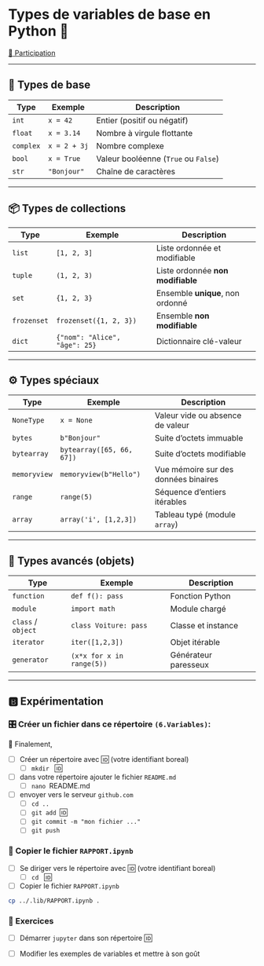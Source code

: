 # Types de variables de base en Python :snake:

[:tada: Participation](.scripts/Participation.md)

---

## 🧩 **Types de base**

| Type      | Exemple      | Description                          |
| --------- | ------------ | ------------------------------------ |
| `int`     | `x = 42`     | Entier (positif ou négatif)          |
| `float`   | `x = 3.14`   | Nombre à virgule flottante           |
| `complex` | `x = 2 + 3j` | Nombre complexe                      |
| `bool`    | `x = True`   | Valeur booléenne (`True` ou `False`) |
| `str`     | `"Bonjour"`  | Chaîne de caractères                 |

---

## 📦 **Types de collections**

| Type        | Exemple                       | Description                       |
| ----------- | ----------------------------- | --------------------------------- |
| `list`      | `[1, 2, 3]`                   | Liste ordonnée et modifiable      |
| `tuple`     | `(1, 2, 3)`                   | Liste ordonnée **non modifiable** |
| `set`       | `{1, 2, 3}`                   | Ensemble **unique**, non ordonné  |
| `frozenset` | `frozenset({1, 2, 3})`        | Ensemble **non modifiable**       |
| `dict`      | `{"nom": "Alice", "âge": 25}` | Dictionnaire clé-valeur           |

---

## ⚙️ **Types spéciaux**

| Type         | Exemple                   | Description                          |
| ------------ | ------------------------- | ------------------------------------ |
| `NoneType`   | `x = None`                | Valeur vide ou absence de valeur     |
| `bytes`      | `b"Bonjour"`              | Suite d’octets immuable              |
| `bytearray`  | `bytearray([65, 66, 67])` | Suite d’octets modifiable            |
| `memoryview` | `memoryview(b"Hello")`    | Vue mémoire sur des données binaires |
| `range`      | `range(5)`                | Séquence d’entiers itérables         |
| `array`      | `array('i', [1,2,3])`     | Tableau typé (module `array`)        |

---

## 🔬 **Types avancés (objets)**

| Type               | Exemple                   | Description          |
| ------------------ | ------------------------- | -------------------- |
| `function`         | `def f(): pass`           | Fonction Python      |
| `module`           | `import math`             | Module chargé        |
| `class` / `object` | `class Voiture: pass`     | Classe et instance   |
| `iterator`         | `iter([1,2,3])`           | Objet itérable       |
| `generator`        | `(x*x for x in range(5))` | Générateur paresseux |

---

## :b: Expérimentation

### 🎛️ Créer un fichier dans ce répertoire `(6.Variables)`:

:checkered_flag: Finalement,

- [ ] Créer un répertoire avec :id: (votre identifiant boreal)
   - [ ] `mkdir ` :id:
- [ ] dans votre répertoire ajouter le fichier `README.md`
  - [ ] `nano `README.md
- [ ] envoyer vers le serveur `github.com`
  - [ ] `cd ..`
  - [ ] `git add `:id: 
  - [ ] `git commit -m "mon fichier ..."`
  - [ ] `git push`

### :rocket: Copier le fichier `RAPPORT.ipynb`

- [ ] Se diriger vers le répertoire avec :id: (votre identifiant boreal)
   - [ ] `cd ` :id:
- [ ] Copier le fichier `RAPPORT.ipynb`

```sh
cp ../.lib/RAPPORT.ipynb .
```

### 🔄 Exercices

- [ ] Démarrer `jupyter` dans son répertoire :id:
- [ ] Modifier les exemples de variables et mettre à son goût

